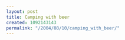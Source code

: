 ```yaml
---
layout: post
title: Camping with beer
created: 1092143143
permalink: "/2004/08/10/camping_with_beer/"
---
```


